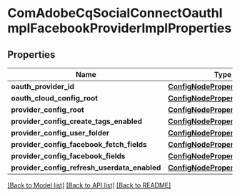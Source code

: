 # ComAdobeCqSocialConnectOauthImplFacebookProviderImplProperties

## Properties
Name | Type | Description | Notes
------------ | ------------- | ------------- | -------------
**oauth_provider_id** | [**ConfigNodePropertyString**](ConfigNodePropertyString.md) |  | [optional] 
**oauth_cloud_config_root** | [**ConfigNodePropertyString**](ConfigNodePropertyString.md) |  | [optional] 
**provider_config_root** | [**ConfigNodePropertyString**](ConfigNodePropertyString.md) |  | [optional] 
**provider_config_create_tags_enabled** | [**ConfigNodePropertyBoolean**](ConfigNodePropertyBoolean.md) |  | [optional] 
**provider_config_user_folder** | [**ConfigNodePropertyDropDown**](ConfigNodePropertyDropDown.md) |  | [optional] 
**provider_config_facebook_fetch_fields** | [**ConfigNodePropertyBoolean**](ConfigNodePropertyBoolean.md) |  | [optional] 
**provider_config_facebook_fields** | [**ConfigNodePropertyArray**](ConfigNodePropertyArray.md) |  | [optional] 
**provider_config_refresh_userdata_enabled** | [**ConfigNodePropertyBoolean**](ConfigNodePropertyBoolean.md) |  | [optional] 

[[Back to Model list]](../README.md#documentation-for-models) [[Back to API list]](../README.md#documentation-for-api-endpoints) [[Back to README]](../README.md)


